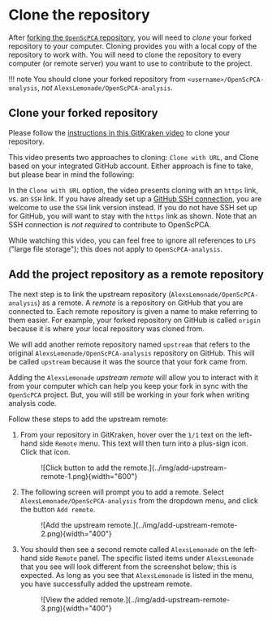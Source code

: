 # Clone the repository

After [forking the `OpenScPCA` repository](./fork-the-repo.md), you will need to _clone_ your forked repository to your computer.
Cloning provides you with a local copy of the repository to work with.
You will need to clone the repository to every computer (or remote server) you want to use to contribute to the project.

!!! note
    You should clone your forked repository from `<username>/OpenScPCA-analysis`, _not_ `AlexsLemonade/OpenScPCA-analysis`.


## Clone your forked repository

Please follow the [instructions in this GitKraken video](https://help.gitkraken.com/gitkraken-client/open-clone-init/#cloning-an-existing-project) to clone your repository.

This video presents two approaches to cloning: `Clone with URL`, and Clone based on your integrated GitHub account.
Either approach is fine to take, but please bear in mind the following:

In the `Clone with URL` option, the video presents cloning with an `https` link, vs. an `SSH` link.
If you have already set up a [GitHub SSH connection](https://docs.github.com/en/authentication/connecting-to-github-with-ssh), you are welcome to use the `SSH` link version instead.
If you do not have SSH set up for GitHub, you will want to stay with the `https` link as shown.
Note that an SSH connection is _not required_ to contribute to OpenScPCA.

While watching this video, you can feel free to ignore all references to `LFS` ("large file storage"); this does not apply to `OpenScPCA-analysis`.

## Add the project repository as a remote repository

The next step is to link the upstream repository (`AlexsLemonade/OpenScPCA-analysis`) as a remote.
A _remote_ is a repository on GitHub that you are connected to.
Each remote repository is given a name to make referring to them easier.
For example, your forked repository on GitHub is called `origin` because it is where your local repository was cloned from.

We will add another remote repository named `upstream` that refers to the original `AlexsLemonade/OpenScPCA-analysis` repository on GitHub.
This will be called `upstream` because it was the source that your fork came from.

Adding the `AlexsLemonade` _upstream remote_ will allow you to interact with it from your computer which can help you keep your fork in sync with the `OpenScPCA` project.
But, you will still be working in your fork when writing analysis code.

Follow these steps to add the upstream remote:

1. From your repository in GitKraken, hover over the `1/1` text on the left-hand side `Remote` menu.
This text will then turn into a plus-sign icon.
Click that icon.
    <!-- keep this tabbed in to enable the numbered list -->
    <figure markdown="span">
        ![Click button to add the remote.](../img/add-upstream-remote-1.png){width="600"}
    </figure>

1. The following screen will prompt you to add a remote.
Select `AlexsLemonade/OpenScPCA-analysis` from the dropdown menu, and click the button `Add remote`.
    <figure markdown="span">
        ![Add the upstream remote.](../img/add-upstream-remote-2.png){width="400"}
    </figure>

1. You should then see a second remote called `AlexsLemonade` on the left-hand side `Remote` panel.
The specific listed items under `AlexsLemonade` that you see will look different from the screenshot below; this is expected.
As long as you see that `AlexsLemonade` is listed in the menu, you have successfully added the upstream remote.
    <figure markdown="span">
        ![View the added remote.](../img/add-upstream-remote-3.png){width="400"}
    </figure>
